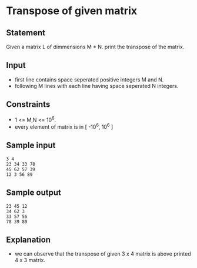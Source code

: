 # Transpose of given matrix
## Statement
Given a matrix L of dimmensions M * N. print the transpose of the matrix.
## Input
* first line contains space seperated positive integers M and N.
* following M lines with each line having space seperated N integers.
## Constraints 
* 1 <= M,N <= 10<sup>6</sup>.
* every element of matrix is in [ -10<sup>6</sup>, 10<sup>6</sup> ]
## Sample input 
```
3 4 
23 34 33 78
45 62 57 39 
12 3 56 89
```
## Sample output
```
23 45 12 
34 62 3
33 57 56
78 39 89
```
## Explanation
* we can observe that the transpose of given 3 x 4 matrix is above printed 4 x 3 matrix.

